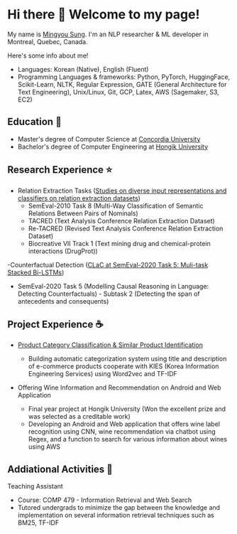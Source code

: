 # Hi there 👋 Welcome to my page!

My name is <a href="http://www.linkedin.com/in/mingyou-sung-0449a0184/">Mingyou Sung</a>. I'm an NLP researcher & ML developer in Montreal, Quebec, Canada.

Here's some info about me! 
- Languages: Korean (Native), English (Fluent)
- Programming Languages & frameworks: Python, PyTorch, HuggingFace, Scikit-Learn, NLTK, Regular Expression, GATE (General Architecture for Text Engineering), Unix/Linux, Git, GCP, Latex, AWS (Sagemaker, S3, EC2)

## Education 🏫
- Master's degree of Computer Science at <a href="http://www.concordia.ca/">Concordia University</a>
- Bachelor's degree of Computer Engineering at <a href="http://en.hongik.ac.kr/index.do/">Hongik University</a>

## Research Experience ⭐
- Relation Extraction Tasks (<a href="http://spectrum.library.concordia.ca/id/eprint/990412/">Studies on diverse input representations and classifiers on relation extraction datasets</a>)
  - SemEval-2010 Task 8 (Multi-Way Classification of Semantic Relations Between Pairs of Nominals)
  - TACRED (Text Analysis Conference Relation Extraction Dataset)
  - Re-TACRED (Revised Text Analysis Conference Relation Extraction Dataset)
  - Biocreative VII Track 1 (Text mining drug and chemical-protein interactions (DrugProt))

-Counterfactual Detection (<a href="http://aclanthology.org/2020.semeval-1.54/">CLaC at SemEval-2020 Task 5: Muli-task Stacked Bi-LSTMs</a>)
  - SemEval-2020 Task 5 (Modelling Causal Reasoning in Language: Detecting Counterfactuals) - Subtask 2
(Detecting the span of antecedents and consequents)

## Project Experience ☕
- <a href="http://iml.hongik.ac.kr/projects.html">Product Category Classification & Similar Product Identification</a>
  - Building automatic categorization system using title and description of e-commerce products cooperate
with KIES (Korea Information Engineering Services) using Word2vec and TF-IDF

- Offering Wine Information and Recommendation on Android and Web Application
  - Final year project at Hongik University (Won the excellent prize and was selected as a creditable work)
  - Developing an Android and Web application that offers wine label recognition using CNN, wine
recommendation via chatbot using Regex, and a function to search for various information about wines using AWS

## Addiational Activities 📝
Teaching Assistant
- Course: COMP 479 - Information Retrieval and Web Search
- Tutored undergrads to minimize the gap between the knowledge and implementation on several
information retrieval techniques such as BM25, TF-IDF



